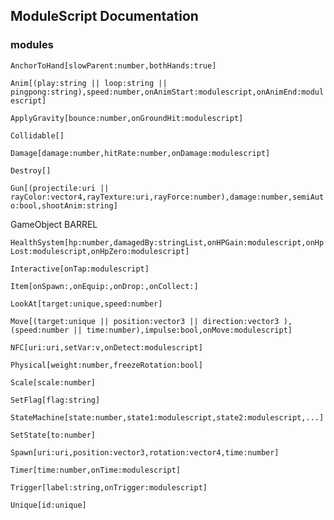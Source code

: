 ## ModuleScript Documentation

### modules
`AnchorToHand[slowParent:number,bothHands:true]`

`Anim[(play:string || loop:string || pingpong:string),speed:number,onAnimStart:modulescript,onAnimEnd:modulescript]`

`ApplyGravity[bounce:number,onGroundHit:modulescript]`

`Collidable[]`

`Damage[damage:number,hitRate:number,onDamage:modulescript]`

`Destroy[]`

`Gun[(projectile:uri || rayColor:vector4,rayTexture:uri,rayForce:number),damage:number,semiAuto:bool,shootAnim:string]`

GameObject
BARREL

`HealthSystem[hp:number,damagedBy:stringList,onHPGain:modulescript,onHpLost:modulescript,onHpZero:modulescript]`

`Interactive[onTap:modulescript]`

`Item[onSpawn:,onEquip:,onDrop:,onCollect:]`

`LookAt[target:unique,speed:number]`

`Move[(target:unique || position:vector3 || direction:vector3 ),(speed:number || time:number),impulse:bool,onMove:modulescript]`

`NFC[uri:uri,setVar:v,onDetect:modulescript]`

`Physical[weight:number,freezeRotation:bool]`

`Scale[scale:number]`

`SetFlag[flag:string]`

`StateMachine[state:number,state1:modulescript,state2:modulescript,...]`

`SetState[to:number]`

`Spawn[uri:uri,position:vector3,rotation:vector4,time:number]`

`Timer[time:number,onTime:modulescript]`

`Trigger[label:string,onTrigger:modulescript]`

`Unique[id:unique]`
